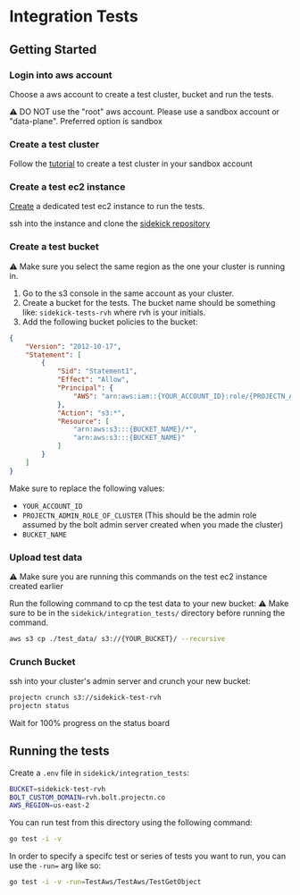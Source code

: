 # Integration Tests


## Getting Started

### Login into aws account

Choose a aws account to create a test cluster, bucket and run the tests.

:warning: DO NOT use the "root" aws account. Please use a sandbox account or "data-plane". Preferred option is sandbox

### Create a test cluster

Follow the [tutorial](https://docs.google.com/document/d/1SK3gg7th5UbXQpzzhAgvms-Yq-IhHq6JRt8z_2gyoGg/edit#heading=h.bafob67q0tz0) to create a test cluster in your sandbox account

### Create a test ec2 instance

[Create](https://docs.google.com/document/d/1SK3gg7th5UbXQpzzhAgvms-Yq-IhHq6JRt8z_2gyoGg/edit#heading=h.b3g5yr5tcsus) a dedicated test ec2 instance to run the tests.

ssh into the instance and clone the [sidekick repository](https://github.com/project-n-oss/sidekick)

### Create a test bucket

:warning: Make sure you select the same region as the one your cluster is running in.

1. Go to the s3 console in the same account as your cluster.
2. Create a bucket for the tests. The bucket name should be something like: `sidekick-tests-rvh` where rvh is your initials.
3. Add the following bucket policies to the bucket:

```json
{
    "Version": "2012-10-17",
    "Statement": [
        {
            "Sid": "Statement1",
            "Effect": "Allow",
            "Principal": {
                "AWS": "arn:aws:iam::{YOUR_ACCOUNT_ID}:role/{PROJECTN_ADMIN_ROLE_OF_CLUSTER}"
            },
            "Action": "s3:*",
            "Resource": [
                "arn:aws:s3:::{BUCKET_NAME}/*",
                "arn:aws:s3:::{BUCKET_NAME}"
            ]
        }
    ]
}
```
Make sure to replace the following values:
- `YOUR_ACCOUNT_ID`
- `PROJECTN_ADMIN_ROLE_OF_CLUSTER` (This should be the admin role assumed by the bolt admin server created when you made the cluster)
- `BUCKET_NAME`

### Upload test data

:warning: Make sure you are running this commands on the test ec2 instance created earlier

Run the following command to cp the test data to your new bucket:
:warning: Make sure to be in the `sidekick/integration_tests/` directory before running the command.

```bash
aws s3 cp ./test_data/ s3://{YOUR_BUCKET}/ --recursive
```

### Crunch Bucket

ssh into your cluster's admin server and crunch your new bucket:

```bash
projectn crunch s3://sidekick-test-rvh
projectn status
```

Wait for 100% progress on the status board

## Running the tests

Create a `.env` file in `sidekick/integration_tests`:

```bash
BUCKET=sidekick-test-rvh
BOLT_CUSTOM_DOMAIN=rvh.bolt.projectn.co
AWS_REGION=us-east-2
```

You can run test from this directory using the following command:

```bash
go test -i -v 
```

In order to specify a specifc test or series of tests you want to run, you can use the `-run=` arg like so:

```bash
go test -i -v -run=TestAws/TestAws/TestGetObject
```
